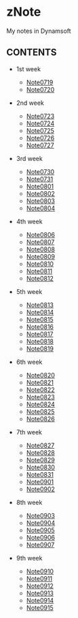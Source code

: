 # zNote

My notes in Dynamsoft



## CONTENTS
* 1st week
    - [Note0719](Note0719.md)
    - [Note0720](Note0720.md)
    
* 2nd week
    - [Note0723](Note0723.md)
    - [Note0724](Note0724.md)
    - [Note0725](Note0725.md)
    - [Note0726](Note0726.md)
    - [Note0727](Note0727.md)

* 3rd week
    - [Note0730](Note0730.md)
    - [Note0731](Note0731.md)
    - [Note0801](Note0801.md)
    - [Note0802](Note0802.md)
    - [Note0803](Note0803.md)
    - [Note0804](Note0804.md)

* 4th week
    - [Note0806](Note0806.md)
    - [Note0807](Note0807.md)
    - [Note0808](Note0808.md)
    - [Note0809](Note0809.md)
    - [Note0810](Note0810.md)
    - [Note0811](Note0811.md)
    - [Note0812](Note0812.md)

* 5th week
    - [Note0813](Note0813.md)
    - [Note0814](Note0814.md)
    - [Note0815](Note0815.md)
    - [Note0816](Note0816.md)
    - [Note0817](Note0817.md)
    - [Note0818](Note0818.md)
    - [Note0819](Note0819.md)
* 6th week
    - [Note0820](Note0820.md)
    - [Note0821](Note0821.md)
    - [Note0822](Note0822.md)
    - [Note0823](Note0823.md)
    - [Note0824](Note0824.md)
    - [Note0825](Note0825.md)
    - [Note0826](Note0826.md)
* 7th week
    - [Note0827](Note0827.md)
    - [Note0828](Note0828.md)
    - [Note0829](Note0829.md)
    - [Note0830](Note0830.md)
    - [Note0831](Note0831.md)
    - [Note0901](Note0901.md)
    - [Note0902](Note0902.md)
* 8th week
    - [Note0903](Note0903.md)
    - [Note0904](Note0904.md)
    - [Note0905](Note0905.md)
    - [Note0906](Note0906.md)
    - [Note0907](Note0907.md)
* 9th week
    - [Note0910](Note0910.md)
    - [Note0911](Note0911.md)
    - [Note0912](Note0912.md)
    - [Note0913](Note0913.md)
    - [Note0914](Note0914.md)
    - [Note0915](Note0915.md)

